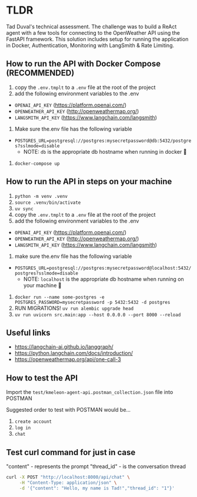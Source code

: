 # TLDR

Tad Duval's technical assessment. The challenge was to build a ReAct agent with a few tools for connecting to the
OpenWeather API using the FastAPI framework. This solution includes setup for running the application in Docker, Authentication,
Monitoring with LangSmith & Rate Limiting.

## How to run the API with Docker Compose (RECOMMENDED)

1. copy the `.env.tmplt` to a `.env` file at the root of the project
1. add the following environment variables to the .env
  - `OPENAI_API_KEY` (https://platform.openai.com/)
  - `OPENWEATHER_API_KEY` (http://openweathermap.org/)
  - `LANGSMITH_API_KEY` (https://www.langchain.com/langsmith)
1. Make sure the.env file has the following variable
  - `POSTGRES_URL=postgresql://postgres:mysecretpassword@db:5432/postgres?sslmode=disable`
    - NOTE: `db` is the appropriate db hostname when running in docker 🔑
1. `docker-compose up`

## How to run the API in steps on your machine

1. `python -m venv .venv`
1. `source .venv/bin/activate`
1. `uv sync`
1. copy the `.env.tmplt` to a `.env` file at the root of the project
1. add the following environment variables to the .env
  - `OPENAI_API_KEY` (https://platform.openai.com/)
  - `OPENWEATHER_API_KEY` (http://openweathermap.org/)
  - `LANGSMITH_API_KEY` (https://www.langchain.com/langsmith)
1. make sure the.env file has the following variable
  - `POSTGRES_URL=postgresql://postgres:mysecretpassword@localhost:5432/postgres?sslmode=disable`
    - NOTE: `localhost` is the appropriate db hostname when running on your machine 🔑
1. `docker run --name some-postgres -e POSTGRES_PASSWORD=mysecretpassword -p 5432:5432 -d postgres`
1. RUN MIGRATIONS! `uv run alembic upgrade head`
1. `uv run uvicorn src.main:app --host 0.0.0.0 --port 8000 --reload`

## Useful links

- https://langchain-ai.github.io/langgraph/
- https://python.langchain.com/docs/introduction/
- https://openweathermap.org/api/one-call-3

## How to test the API

Import the `test/kmeleon-agent-api.postman_collection.json` file into POSTMAN

Suggested order to test with POSTMAN would be...

1. `create account`
1. `log in`
1. `chat`

## Test curl command for  just in case

"content" - represents the prompt
"thread_id" - is the conversation thread

```sh
curl -X POST "http://localhost:8000/api/chat" \
     -H "Content-Type: application/json" \
     -d '{"content": "Hello, my name is Tad!","thread_id": "1"}'
```  